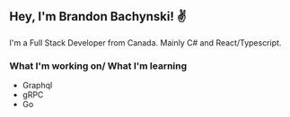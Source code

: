 ## Hey, I'm Brandon Bachynski! ✌

I'm a Full Stack Developer from Canada. Mainly C# and React/Typescript.

### What I'm working on/ What I'm learning

* Graphql
* gRPC
* Go
